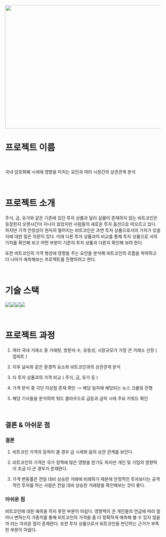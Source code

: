 <img width = 800 height = 400  src = "https://github.com/slagoon/Bitcoin-Analysis/assets/83450385/674f7a1c-0012-4594-945d-380d02722380">

# **프로젝트 이름**

<p align="center">
  <br>
  
   국내 암호화폐 시세에 영향을 미치는 요인과 여러 시장간의 상관관계 분석
  
  <br>
</p>




# 프로젝트 소개

<p align="justify">

  주식, 금, 유가와 같은 기존에 있던 투자 상품과 달리 실물이 존재하지 않는 비트코인은 등장한지 오랜시간이 지나지 않았지만 사람들의 새로운 투자 옵션으로 떠오르고 있다. 하지만 가격 안정성이 현저히 떨어지는 비트코인은 과연 투자 상품으로서의 가치가 있을지에 대한 많은 의문이 있다. 이에 다른 투자 상품과의 비교를 통해 투자 상품으로 서의 가치를 확인해 보고 어떤 부분이 기존의 투자 상품과 다른지 확인해 보려 한다.

  또한 비트코인의 가격 형성에 영향을 주는 요인을 분석해 비트코인의 흐름을 파악하고 더 나아가 예측해보는 프로젝트를 진행하려고 한다. 

</p>

<p align="center">
  
</p>

<br>

# 기술 스택
<img src="https://img.shields.io/badge/python-3776AB?style=for-the-badge&logo=python&logoColor=white"><img src = "https://img.shields.io/badge/Matplotlib-%23ffffff.svg?style=for-the-badge&logo=Matplotlib&logoColor=black"><img src = "https://img.shields.io/badge/pandas-%23150458.svg?style=for-the-badge&logo=pandas&logoColor=white"><img src = "https://img.shields.io/badge/jupyter-%23FA0F00.svg?style=for-the-badge&logo=jupyter&logoColor=white">



<br>

# 프로젝트 과정

1. 여러 국내 거래소 중 거래량, 방문자 수, 유동성, 시장규모가 가장 큰 거래소 선정 ( 업비트 )

2. 이후 날씨와 같은 환경적 요소와 비트코인과의 상관관계 분석

3. 타 투자 상품과의 가격 비교 ( 주식, 금, 유가 등 )
   
4. 가격 분석 중 극단 이상점 존재 확인 -> 해당 일자에 해당되는 뉴스 크롤링 진행

5. 해당 기사들을 분석하여 워드 클라우드로 급등과 급락 시에 주요 키워드 확인




   
<br>

## 결론 & 아쉬운 점

<p align="justify">

  ### 결론
  
1. 비트코인 가격의 등락이 클 경우 금 시세와 음의 상관 관계를 보인다.
   
2. 비트코인의 가격은 국가 정책에 많은 영향을 받기도 하지만 개인 및 기업의 영향력이 조금 더 큰 경우가 존재한다.
    
3. 가격 변동률은 전일 대비 상승한 거래에 비례하기 때문에 안정적인 투자보다는 공격적인 투자를 하는 사람은 전일 대비 상승한 거래량을 확인해보는 것이 좋다.

  ### 아쉬운 점
비트코인에 대한 예측을 하지 못한 부분이 아쉽다. 영향력이 큰 개인들의 언급에 따라 얼마나 변하는지 가중치를 통해 비트코인의 가격을 좀 더 정확하게 예측해 볼 수 있지 않을까 라는 아쉬운 점이 존재한다. 
또한 투자 상품으로서 비트코인을 판단하는 근거가 부족한 부분이 아쉽다. 
</p>

<br>
